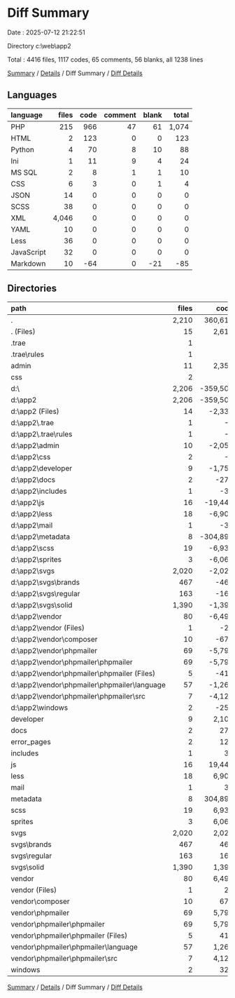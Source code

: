 # Diff Summary

Date : 2025-07-12 21:22:51

Directory c:\\web\\app2

Total : 4416 files,  1117 codes, 65 comments, 56 blanks, all 1238 lines

[Summary](results.md) / [Details](details.md) / Diff Summary / [Diff Details](diff-details.md)

## Languages
| language | files | code | comment | blank | total |
| :--- | ---: | ---: | ---: | ---: | ---: |
| PHP | 215 | 966 | 47 | 61 | 1,074 |
| HTML | 2 | 123 | 0 | 0 | 123 |
| Python | 4 | 70 | 8 | 10 | 88 |
| Ini | 1 | 11 | 9 | 4 | 24 |
| MS SQL | 2 | 8 | 1 | 1 | 10 |
| CSS | 6 | 3 | 0 | 1 | 4 |
| JSON | 14 | 0 | 0 | 0 | 0 |
| SCSS | 38 | 0 | 0 | 0 | 0 |
| XML | 4,046 | 0 | 0 | 0 | 0 |
| YAML | 10 | 0 | 0 | 0 | 0 |
| Less | 36 | 0 | 0 | 0 | 0 |
| JavaScript | 32 | 0 | 0 | 0 | 0 |
| Markdown | 10 | -64 | 0 | -21 | -85 |

## Directories
| path | files | code | comment | blank | total |
| :--- | ---: | ---: | ---: | ---: | ---: |
| . | 2,210 | 360,619 | 6,002 | 5,226 | 371,847 |
| . (Files) | 15 | 2,612 | 227 | 287 | 3,126 |
| .trae | 1 | 4 | 0 | 3 | 7 |
| .trae\\rules | 1 | 4 | 0 | 3 | 7 |
| admin | 11 | 2,353 | 109 | 168 | 2,630 |
| css | 2 | 5 | 9 | 1 | 15 |
| d:\\ | 2,206 | -359,502 | -5,937 | -5,170 | -370,609 |
| d:\\app2 | 2,206 | -359,502 | -5,937 | -5,170 | -370,609 |
| d:\\app2 (Files) | 14 | -2,331 | -189 | -275 | -2,795 |
| d:\\app2\\.trae | 1 | -4 | 0 | -3 | -7 |
| d:\\app2\\.trae\\rules | 1 | -4 | 0 | -3 | -7 |
| d:\\app2\\admin | 10 | -2,058 | -107 | -160 | -2,325 |
| d:\\app2\\css | 2 | -5 | -9 | -1 | -15 |
| d:\\app2\\developer | 9 | -1,757 | -112 | -127 | -1,996 |
| d:\\app2\\docs | 2 | -271 | -3 | -27 | -301 |
| d:\\app2\\includes | 1 | -30 | -18 | -8 | -56 |
| d:\\app2\\js | 16 | -19,440 | -1,449 | -2,275 | -23,164 |
| d:\\app2\\less | 18 | -6,907 | -72 | -570 | -7,549 |
| d:\\app2\\mail | 1 | -33 | -6 | 0 | -39 |
| d:\\app2\\metadata | 8 | -304,892 | 0 | -5 | -304,897 |
| d:\\app2\\scss | 19 | -6,938 | -99 | -575 | -7,612 |
| d:\\app2\\sprites | 3 | -6,069 | -15 | 0 | -6,084 |
| d:\\app2\\svgs | 2,020 | -2,020 | 0 | 0 | -2,020 |
| d:\\app2\\svgs\\brands | 467 | -467 | 0 | 0 | -467 |
| d:\\app2\\svgs\\regular | 163 | -163 | 0 | 0 | -163 |
| d:\\app2\\svgs\\solid | 1,390 | -1,390 | 0 | 0 | -1,390 |
| d:\\app2\\vendor | 80 | -6,494 | -3,841 | -1,097 | -11,432 |
| d:\\app2\\vendor (Files) | 1 | -20 | -1 | -5 | -26 |
| d:\\app2\\vendor\\composer | 10 | -677 | -377 | -145 | -1,199 |
| d:\\app2\\vendor\\phpmailer | 69 | -5,797 | -3,463 | -947 | -10,207 |
| d:\\app2\\vendor\\phpmailer\\phpmailer | 69 | -5,797 | -3,463 | -947 | -10,207 |
| d:\\app2\\vendor\\phpmailer\\phpmailer (Files) | 5 | -412 | -48 | -124 | -584 |
| d:\\app2\\vendor\\phpmailer\\phpmailer\\language | 57 | -1,263 | -336 | -171 | -1,770 |
| d:\\app2\\vendor\\phpmailer\\phpmailer\\src | 7 | -4,122 | -3,079 | -652 | -7,853 |
| d:\\app2\\windows | 2 | -253 | -17 | -47 | -317 |
| developer | 9 | 2,101 | 129 | 153 | 2,383 |
| docs | 2 | 275 | 3 | 27 | 305 |
| error_pages | 2 | 123 | 0 | 0 | 123 |
| includes | 1 | 30 | 18 | 8 | 56 |
| js | 16 | 19,440 | 1,449 | 2,275 | 23,164 |
| less | 18 | 6,907 | 72 | 570 | 7,549 |
| mail | 1 | 33 | 6 | 0 | 39 |
| metadata | 8 | 304,892 | 0 | 5 | 304,897 |
| scss | 19 | 6,938 | 99 | 575 | 7,612 |
| sprites | 3 | 6,069 | 15 | 0 | 6,084 |
| svgs | 2,020 | 2,020 | 0 | 0 | 2,020 |
| svgs\\brands | 467 | 467 | 0 | 0 | 467 |
| svgs\\regular | 163 | 163 | 0 | 0 | 163 |
| svgs\\solid | 1,390 | 1,390 | 0 | 0 | 1,390 |
| vendor | 80 | 6,494 | 3,841 | 1,097 | 11,432 |
| vendor (Files) | 1 | 20 | 1 | 5 | 26 |
| vendor\\composer | 10 | 677 | 377 | 145 | 1,199 |
| vendor\\phpmailer | 69 | 5,797 | 3,463 | 947 | 10,207 |
| vendor\\phpmailer\\phpmailer | 69 | 5,797 | 3,463 | 947 | 10,207 |
| vendor\\phpmailer\\phpmailer (Files) | 5 | 412 | 48 | 124 | 584 |
| vendor\\phpmailer\\phpmailer\\language | 57 | 1,263 | 336 | 171 | 1,770 |
| vendor\\phpmailer\\phpmailer\\src | 7 | 4,122 | 3,079 | 652 | 7,853 |
| windows | 2 | 323 | 25 | 57 | 405 |

[Summary](results.md) / [Details](details.md) / Diff Summary / [Diff Details](diff-details.md)